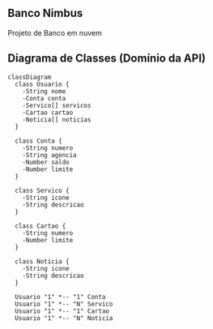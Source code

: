 ## Banco Nimbus

Projeto de Banco em nuvem

## Diagrama de Classes (Domínio da API)

```mermaid
classDiagram
  class Usuario {
    -String nome
    -Conta conta
    -Servico[] servicos
    -Cartao cartao
    -Noticia[] noticias
  }

  class Conta {
    -String numero
    -String agencia
    -Number saldo
    -Number limite
  }

  class Servico {
    -String icone
    -String descricao
  }

  class Cartao {
    -String numero
    -Number limite
  }

  class Noticia {
    -String icone
    -String descricao
  }

  Usuario "1" *-- "1" Conta
  Usuario "1" *-- "N" Servico
  Usuario "1" *-- "1" Cartao
  Usuario "1" *-- "N" Noticia
```
